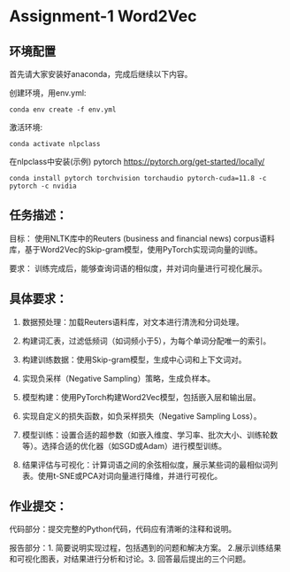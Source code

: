 # Assignment-1 Word2Vec

## 环境配置
首先请大家安装好anaconda，完成后继续以下内容。

创建环境，用env.yml:
    
    conda env create -f env.yml

激活环境:

    conda activate nlpclass

在nlpclass中安装(示例) pytorch https://pytorch.org/get-started/locally/
    
    conda install pytorch torchvision torchaudio pytorch-cuda=11.8 -c pytorch -c nvidia

## 任务描述：

目标： 使用NLTK库中的Reuters (business and financial news) corpus语料库，基于Word2Vec的Skip-gram模型，使用PyTorch实现词向量的训练。

要求： 训练完成后，能够查询词语的相似度，并对词向量进行可视化展示。

## 具体要求：

1. 数据预处理：加载Reuters语料库，对文本进行清洗和分词处理。

2. 构建词汇表，过滤低频词（如词频小于5），为每个单词分配唯一的索引。

3. 构建训练数据：使用Skip-gram模型，生成中心词和上下文词对。

4. 实现负采样（Negative Sampling）策略，生成负样本。

5. 模型构建：使用PyTorch构建Word2Vec模型，包括嵌入层和输出层。

6. 实现自定义的损失函数，如负采样损失（Negative Sampling Loss）。

7. 模型训练：设置合适的超参数（如嵌入维度、学习率、批次大小、训练轮数等）。选择合适的优化器（如SGD或Adam）进行模型训练。

8. 结果评估与可视化：计算词语之间的余弦相似度，展示某些词的最相似词列表。使用t-SNE或PCA对词向量进行降维，并进行可视化。

## 作业提交：
代码部分：提交完整的Python代码，代码应有清晰的注释和说明。

报告部分：1. 简要说明实现过程，包括遇到的问题和解决方案。 2.展示训练结果和可视化图表，对结果进行分析和讨论。3. 回答最后提出的三个问题。